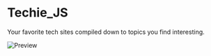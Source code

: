 Techie_JS
=========

Your favorite tech sites compiled down to topics you find interesting.

![Preview](http://i.imgur.com/nuyRen6.png)
